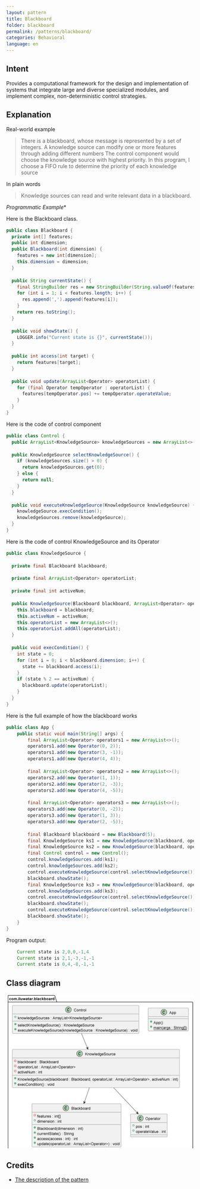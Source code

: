 ```yaml
---
layout: pattern
title: Blackboard
folder: blackboard
permalink: /patterns/blackboard/
categories: Behavioral
language: en
---
```


## Intent
Provides a computational framework for the design and implementation of systems that integrate large and diverse specialized modules, and implement complex, non-deterministic control strategies.

## Explanation

Real-world example

> There is a blackboard, whose message is represented
> by a set of integers. A knowledge source can modify
> one or more features through adding different numbers
> The control component would choose the knowledge source
> with highest priority. In this program, I choose a
> FIFO rule to determine the priority of each 
> knowledge source

In plain words

> Knowledge sources can read and write relevant
> data in a blackboard.

*Programmatic Example**

Here is the Blackboard class.

```java
public class Blackboard {
  private int[] features;
  public int dimension;
  public Blackboard(int dimension) {
    features = new int[dimension];
    this.dimension = dimension;
  }

  public String currentState() {
    final StringBuilder res = new StringBuilder(String.valueOf(features[0]));
    for (int i = 1; i < features.length; i++) {
      res.append(',').append(features[i]);
    }
    return res.toString();
  }

  public void showState() {
    LOGGER.info("Current state is {}", currentState());
  }

  public int access(int target) {
    return features[target];
  }

  public void update(ArrayList<Operator> operatorList) {
    for (final Operator tempOperator : operatorList) {
      features[tempOperator.pos] += tempOperator.operateValue;
    }
  }
}
```
Here is the code of control component
```java
public class Control {
  public ArrayList<KnowledgeSource> knowledgeSources = new ArrayList<>();
  
  public KnowledgeSource selectKnowledgeSource() {
    if (knowledgeSources.size() > 0) {
      return knowledgeSources.get(0);
    } else {
      return null;
    }
  }
  
  public void executeKnowledgeSource(KnowledgeSource knowledgeSource) {
    knowledgeSource.execCondition();
    knowledgeSources.remove(knowledgeSource);
  }
}
```
Here is the code of control KnowledgeSource and its Operator
```java
public class KnowledgeSource {
    
  private final Blackboard blackboard;
  
  private final ArrayList<Operator> operatorList;
  
  private final int activeNum;

  public KnowledgeSource(Blackboard blackboard, ArrayList<Operator> operatorList, int activeNum) {
    this.blackboard = blackboard;
    this.activeNum = activeNum;
    this.operatorList = new ArrayList<>();
    this.operatorList.addAll(operatorList);
  }

  public void execCondition() {
    int state = 0;
    for (int i = 0; i < blackboard.dimension; i++) {
      state += blackboard.access(i);
    }
    if (state % 2 == activeNum) {
      blackboard.update(operatorList);
    }
  }
}
```
Here is the full example of how the blackboard works
```java
public class App {
    public static void main(String[] args) {
        final ArrayList<Operator> operators1 = new ArrayList<>();
        operators1.add(new Operator(0, 2));
        operators1.add(new Operator(3, -1));
        operators1.add(new Operator(4, 4));

        final ArrayList<Operator> operators2 = new ArrayList<>();
        operators2.add(new Operator(1, 1));
        operators2.add(new Operator(2, -3));
        operators2.add(new Operator(4, -5));

        final ArrayList<Operator> operators3 = new ArrayList<>();
        operators3.add(new Operator(0, -2));
        operators3.add(new Operator(1, 3));
        operators3.add(new Operator(2, -5));

        final Blackboard blackboard = new Blackboard(5);
        final KnowledgeSource ks1 = new KnowledgeSource(blackboard, operators1, 0);
        final KnowledgeSource ks2 = new KnowledgeSource(blackboard, operators2, 1);
        final Control control = new Control();
        control.knowledgeSources.add(ks1);
        control.knowledgeSources.add(ks2);
        control.executeKnowledgeSource(control.selectKnowledgeSource());
        blackboard.showState();
        final KnowledgeSource ks3 = new KnowledgeSource(blackboard, operators3, 0);
        control.knowledgeSources.add(ks3);
        control.executeKnowledgeSource(control.selectKnowledgeSource());
        blackboard.showState();
        control.executeKnowledgeSource(control.selectKnowledgeSource());
        blackboard.showState();
    }
}
```

Program output:

```java
    Current state is 2,0,0,-1,4
    Current state is 2,1,-3,-1,-1
    Current state is 0,4,-8,-1,-1
```

## Class diagram

![alt text](./etc/blackboard.urm.png "FSM")

## Credits
* [The description of the pattern](http://hillside.net/plop/plop97/Proceedings/lalanda.pdf)